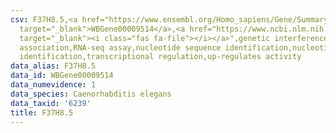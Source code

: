 ```yaml
---
csv: F37H8.5,<a href="https://www.ensembl.org/Homo_sapiens/Gene/Summary?db=core;g=WBGene00009514"
  target="_blank">WBGene00009514</a>,<a href="https://www.ncbi.nlm.nih.gov/pubmed/27496166"
  target="_blank"><i class="fas fa-file"></i></a>",genetic interference,functional
  association,RNA-seq assay,nucleotide sequence identification,nucleotide sequence
  identification,transcriptional regulation,up-regulates activity
data_alias: F37H8.5
data_id: WBGene00009514
data_numevidence: 1
data_species: Caenorhabditis elegans
data_taxid: '6239'
title: F37H8.5
---
```

